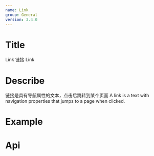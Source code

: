 ```yaml
---
name: Link
group: General
version: 3.4.0
---
```


# Title

Link 链接
Link

# Describe

链接是具有导航属性的文本，点击后跳转到某个页面
A link is a text with navigation properties that jumps to a page when clicked.


# Example

# Api

